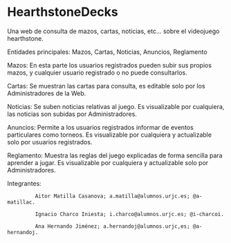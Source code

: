 # HearthstoneDecks
Una web de consulta de mazos, cartas, noticias, etc... sobre el videojuego hearthstone.



Entidades principales: Mazos, Cartas, Noticias, Anuncios, Reglamento

Mazos: En esta parte los usuarios registrados pueden subir sus propios mazos, y cualquier usuario registrado o no puede consultarlos.

Cartas: Se muestran las cartas para consulta, es editable solo por los Administradores de la Web.

Noticias: Se suben noticias relativas al juego. Es visualizable por cualquiera, las noticias son subidas por Administradores. 

Anuncios: Permite a los usuarios registrados informar de eventos particulares como torneos. Es visualizable por cualquiera y actualizable solo por usuarios registrados.

Reglamento: Muestra las reglas del juego explicadas de forma sencilla para aprender a jugar. Es visualizable por cualquiera y actualizable solo por Administradores.

Integrantes: 
             
             Aitor Matilla Casanova; a.matilla@alumnos.urjc.es; @a-matillac.

             Ignacio Charco Iniesta; i.charco@alumnos.urjc.es; @i-charcoi.
             
             Ana Hernando Jiménez; a.hernandoj@alumnos.urjc,es; @a-hernandoj.
